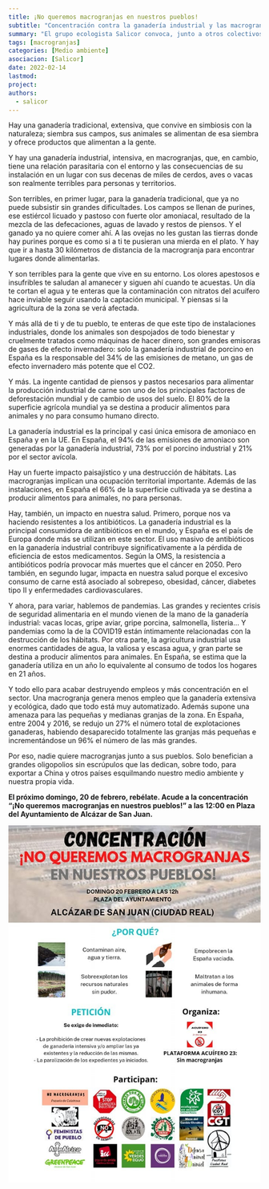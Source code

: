 ```yaml
---
title: ¡No queremos macrogranjas en nuestros pueblos!
subtitle: "Concentración contra la ganadería industrial y las macrogranjas en Alcázar de San Juan"
summary: "El grupo ecologista Salicor convoca, junto a otros colectivos de la región, a una concentración en Alcázar de San Juan el próximo domingo 20 de febrero para denunciar el modelo de ganadería industrial basado en macrogranjas."
tags: [macrogranjas]
categories: [Medio ambiente]
asociacion: [Salicor]
date: 2022-02-14
lastmod:
project: 
authors: 
  - salicor
---
```


Hay una ganadería tradicional, extensiva, que convive en simbiosis con la naturaleza; siembra sus campos, sus animales se alimentan de esa siembra y ofrece productos que alimentan a la gente.

Y hay una ganadería industrial, intensiva, en macrogranjas, que, en cambio, tiene una relación parasitaria con el entorno y las consecuencias de su instalación en un lugar con sus decenas de miles de cerdos, aves o vacas son realmente terribles para personas y territorios.

Son terribles, en primer lugar, para la ganadería tradicional, que ya no puede subsistir sin grandes dificultades. Los campos se llenan de purines, ese estiércol licuado y pastoso con fuerte olor amoniacal, resultado de la mezcla de las defecaciones, aguas de lavado y restos de piensos. Y el ganado ya no quiere comer ahí. A las ovejas no les gustan las tierras donde hay purines porque es como si a ti te pusieran una mierda en el plato. Y hay que ir a hasta 30 kilómetros de distancia de la macrogranja para encontrar lugares donde alimentarlas.

Y son terribles para la gente que vive en su entorno. Los olores apestosos e insufribles te saludan al amanecer y siguen ahí cuando te acuestas. Un día te cortan el agua y te enteras que la contaminación con nitratos del acuífero hace inviable seguir usando la captación municipal. Y piensas si la agricultura de la zona se verá afectada.

Y más allá de ti y de tu pueblo, te enteras de que este tipo de instalaciones industriales, donde los animales son despojados de todo bienestar y cruelmente tratados como máquinas de hacer dinero, son grandes emisoras de gases de efecto invernadero: solo la ganadería industrial de porcino en España es la responsable del 34% de las emisiones de metano, un gas de efecto invernadero más potente que el CO2.  

Y más. La ingente cantidad de piensos y pastos necesarios para alimentar la producción industrial de carne son uno de los principales factores de deforestación mundial y de cambio de usos del suelo. El 80% de la superficie agrícola mundial ya se destina a producir alimentos para animales y no para consumo humano directo.

La ganadería industrial es la principal y casi única emisora de amoniaco en España y en la UE. En España, el 94% de las emisiones de amoniaco son generadas por la ganadería industrial, 73% por el porcino industrial y 21% por el sector avícola.

Hay un fuerte impacto paisajístico y una destrucción de hábitats. Las macrogranjas implican una ocupación territorial importante. Además de las instalaciones, en España el 66% de la superficie cultivada ya se destina a producir alimentos para animales, no para personas. 

Hay, también, un impacto en nuestra salud. Primero, porque nos va haciendo resistentes a los antibióticos. La ganadería industrial es la principal consumidora de antibióticos en el mundo, y España es el país de Europa donde más se utilizan en este sector. El uso masivo de antibióticos en la ganadería industrial contribuye significativamente a la pérdida de eficiencia de estos medicamentos. Según la OMS, la resistencia a antibióticos podría provocar más muertes que el cáncer en 2050. Pero también, en segundo lugar, impacta en nuestra salud porque el excesivo consumo de carne está asociado al sobrepeso, obesidad, cáncer, diabetes tipo II y enfermedades cardiovasculares. 

Y ahora, para variar, hablemos de pandemias. Las grandes y recientes crisis de seguridad alimentaria en el mundo vienen de la mano de la ganadería industrial: vacas locas, gripe aviar, gripe porcina, salmonella, listeria... Y pandemias como la de la COVID19 están íntimamente relacionadas con la destrucción de los hábitats.
Por otra parte, la agricultura industrial usa enormes cantidades de agua, la valiosa y escasa agua, y gran parte se destina a producir alimentos para animales. En España, se estima que la ganadería utiliza en un año lo equivalente al consumo de todos los hogares en 21 años.

Y todo ello para acabar destruyendo empleos y más concentración en el sector. Una macrogranja genera menos empleo que la ganadería extensiva y ecológica, dado que todo está muy automatizado. Además supone una amenaza para las pequeñas y medianas granjas de la zona. En España, entre 2004 y 2016, se redujo un 27% el número total de explotaciones ganaderas, habiendo desaparecido totalmente las granjas más pequeñas e incrementándose un 96% el número de las más grandes.

Por eso, nadie quiere macrogranjas junto a sus pueblos. Solo benefician a grandes oligopolios sin escrúpulos que las dedican, sobre todo, para exportar a China y otros países esquilmando nuestro medio ambiente y nuestra propia vida.

**El próximo domingo, 20 de febrero, rebélate. Acude a la concentración “¡No queremos macrogranjas en nuestros pueblos!” a las 12:00 en Plaza del Ayuntamiento de Alcázar de San Juan.**

![Cartel de concentración contra las macrogranjas](./img/cartel-concentracion-macrogranjas.jpg)